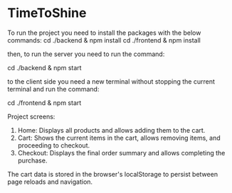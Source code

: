 # TimeToShine

To run the project you need to install the packages with the below commands: 
cd ./backend & npm install
cd ./frontend & npm install

then, to run the server you need to run the command: 

 cd ./backend & npm start

 to the client side you need a new terminal without stopping the current terminal and run the command:

 cd ./frontend & npm start


Project screens:

1. Home: Displays all products and allows adding them to the cart.
2. Cart: Shows the current items in the cart, allows removing items, and proceeding to checkout.
3. Checkout: Displays the final order summary and allows completing the purchase.


The cart data is stored in the browser's localStorage to persist between page reloads and navigation.